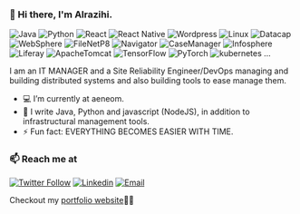 ### 👋 Hi there, I'm Alrazihi.
![Java](https://img.shields.io/badge/Java-Expert-blue?style=for-the-badge&logo=java)
![Python](https://img.shields.io/badge/Python-Expert-blue?style=for-the-badge&logo=Python)
![React](https://img.shields.io/badge/React-Expert-blue?style=for-the-badge&logo=react)
![React Native](https://img.shields.io/badge/ReactNative-Expert-blue?style=for-the-badge&logo=React)
![Wordpress](https://img.shields.io/badge/Wordpress-Expert-blue?style=for-the-badge&logo=Wordpress)
![Linux](https://img.shields.io/badge/Linux-Expert-blue?style=for-the-badge)
![Datacap](https://img.shields.io/badge/Datacap-Expert-blue?style=for-the-badge&logo=ibm)
![WebSphere](https://img.shields.io/badge/WebSphere-Expert-blue?style=for-the-badge&logo=ibm)
![FileNetP8](https://img.shields.io/badge/FileNet-Expert-blue?style=for-the-badge&logo=ibm)
![Navigator](https://img.shields.io/badge/Navigator-Expert-blue?style=for-the-badge&logo=ibm)
![CaseManager](https://img.shields.io/badge/CaseManager-Expert-blue?style=for-the-badge&logo=ibm)
![Infosphere](https://img.shields.io/badge/Infosphere-Expert-blue?style=for-the-badge&logo=ibm)
![Liferay](https://img.shields.io/badge/Liferay-Expert-blue?style=for-the-badge&logo=Liferay)
![ApacheTomcat](https://img.shields.io/badge/ApacheTomcat-Expert-blue?style=for-the-badge&logo=ApacheTomcat)
![TensorFlow](https://img.shields.io/badge/TensorFlow-intermediate-red?style=for-the-badge&logo=TensorFlow)
![PyTorch](https://img.shields.io/badge/PyTorch-intermediate-red?style=for-the-badge&logo=PyTorch)
![kubernetes](https://img.shields.io/badge/Kubernetes-intermediate-red?style=for-the-badge&logo=kubernetes)
...

I am an IT MANAGER and a Site Reliability Engineer/DevOps managing and building distributed systems and also building tools to ease manage them.

- 💻 I’m currently at aeneom. 
- 🔭 I write Java, Python and javascript (NodeJS), in addition to infrastructural management tools.
- ⚡ Fun fact: EVERYTHING BECOMES EASIER WITH TIME.

### 📫 Reach me at 

[![Twitter Follow](https://img.shields.io/twitter/follow/alrazihi?style=social)](https://twitter.com/alrazihi)
[![Linkedin](https://img.shields.io/badge/LinkedIn-%230077B5.svg?&style=flat-square&logo=linkedin&logoColor=white)](https://www.linkedin.com/in/towfik-alrazihi-b880a368/)
[![Email](https://img.shields.io/badge/-admin@aeneom.com-c14438?style=flat-square&logo=Gmail&logoColor=white&link=mailto:admin@aeneom.com)](mailto:one@dowft.com)

Checkout my [portfolio website](https://sowft.com)🔗🔗
